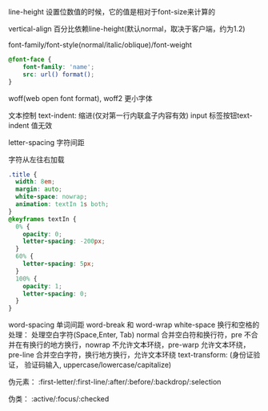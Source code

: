 line-height 设置位数值的时候，它的值是相对于font-size来计算的

vertical-align 百分比依赖line-height(默认normal，取决于客户端，约为1.2)

font-family/font-style(normal/italic/oblique)/font-weight
```css
@font-face {
    font-family: 'name';
    src: url() format();
}
```
woff(web open font format), woff2 更小字体

文本控制
text-indent: 缩进(仅对第一行内联盒子内容有效)
input 标签按钮text-indent 值无效

letter-spacing 字符间距

字符从左往右加载
```css
.title {
  width: 8em;
  margin: auto;
  white-space: nowrap;
  animation: textIn 1s both;
}
@keyframes textIn {
  0% {
    opacity: 0;
    letter-spacing: -200px;
  }
  60% {
    letter-spacing: 5px;
  }
  100% {
    opacity: 1;
    letter-spacing: 0;
  }
}
```

word-spacing 单词间距
word-break 和 word-wrap 
white-space 换行和空格的处理：
    处理空白字符(Space,Enter, Tab) normal 合并空白符和换行符，pre 不合并在有换行的地方换行，nowrap 不允许文本环绕，pre-warp 允许文本环绕，pre-line 合并空白字符，换行地方换行，允许文本环绕
text-transform: (身份证验证， 验证码输入, uppercase/lowercase/capitalize)

伪元素：
:first-letter/:first-line/:after/:before/:backdrop/:selection 

伪类：
:active/:focus/:checked
